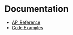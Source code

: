 # Documentation
- [API Reference](https://github.com/JoshGlazebrook/socks#api-reference)
- [Code Examples](./examples/index.md)
